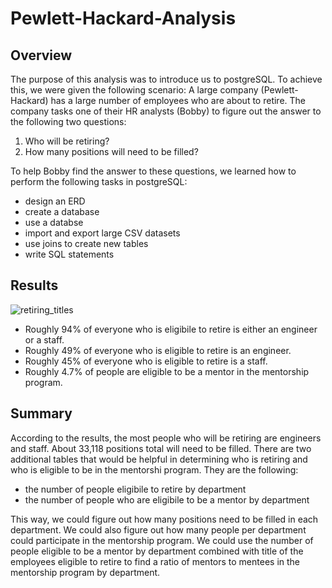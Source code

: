 # Pewlett-Hackard-Analysis
## Overview 
The purpose of this analysis was to introduce us to postgreSQL. To achieve this, we were given the following scenario: A large company (Pewlett-Hackard) has a large number of employees who are about to retire. The company tasks one of their HR analysts (Bobby) to figure out the answer to the following two questions:
  1. Who will be retiring?
  2. How many positions will need to be filled?
 
To help Bobby find the answer to these questions, we learned how to perform the following tasks in postgreSQL:
- design an ERD
- create a database
- use a databse
- import and export large CSV datasets
- use joins to create new tables
- write SQL statements
## Results 

![retiring_titles](https://user-images.githubusercontent.com/94420548/154877877-b8577e4a-fbc6-4206-ab20-edfc16bb8978.png)

- Roughly 94% of everyone who is eligibile to retire is either an engineer or a staff.
- Roughly 49% of everyone who is eligible to retire is an engineer.
- Roughly 45% of everyone who is eligible to retire is a staff.
- Roughly 4.7% of people are eligible to be a mentor in the mentorship program.
## Summary
According to the results, the most people who will be retiring are engineers and staff. About 33,118 positions total will need to be filled. There are two additional tables that would be helpful in determining who is retiring and who is eligible to be in the mentorshi program. They are the following:
- the number of people eligibile to retire by department
- the number of people who are eligibile to be a mentor by department

This way, we could figure out how many positions need to be filled in each department. We could also figure out how many people per department could participate in the mentorship program. We could use the number of people eligible to be a mentor by department combined with title of the employees eligible to retire to find a ratio of mentors to mentees in the mentorship program by department.
